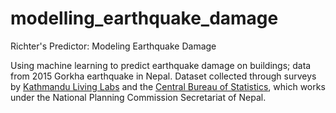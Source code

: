 # modelling_earthquake_damage
Richter's Predictor: Modeling Earthquake Damage

Using machine learning to predict earthquake damage on buildings; data from 2015 Gorkha earthquake in Nepal.  Dataset collected through surveys by [Kathmandu Living Labs](http://www.kathmandulivinglabs.org/) and the [Central Bureau of Statistics](https://cbs.gov.np/), which works under the National Planning Commission Secretariat of Nepal. 
